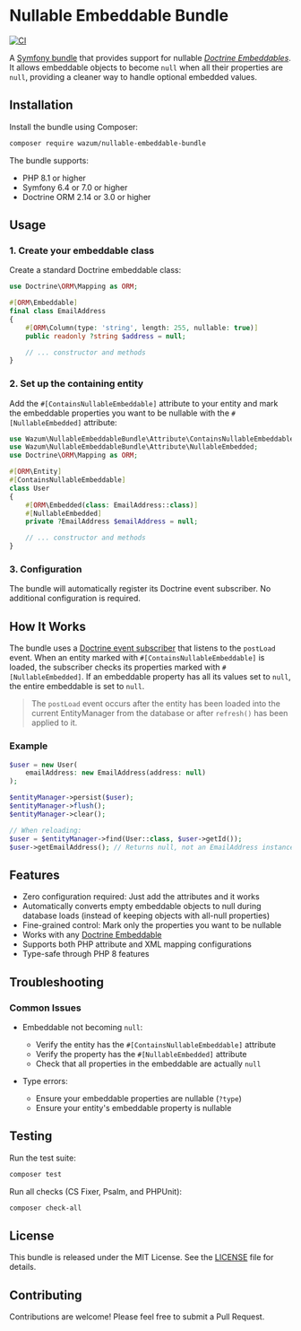 # Nullable Embeddable Bundle

[![CI](https://github.com/wazum/nullable-embeddable-bundle/actions/workflows/ci.yml/badge.svg)](https://github.com/wazum/nullable-embeddable-bundle/actions/workflows/ci.yml)

A [Symfony bundle](https://symfony.com/doc/current/bundles.html) that provides support for nullable [_Doctrine Embeddables_](https://www.doctrine-project.org/projects/doctrine-orm/en/3.3/tutorials/embeddables.html). It allows embeddable objects to become `null` when all their properties are `null`, providing a cleaner way to handle optional embedded values.

## Installation

Install the bundle using Composer:

```bash
composer require wazum/nullable-embeddable-bundle
```

The bundle supports:
- PHP 8.1 or higher
- Symfony 6.4 or 7.0 or higher
- Doctrine ORM 2.14 or 3.0 or higher

## Usage

### 1. Create your embeddable class

Create a standard Doctrine embeddable class:

```php
use Doctrine\ORM\Mapping as ORM;

#[ORM\Embeddable]
final class EmailAddress
{
    #[ORM\Column(type: 'string', length: 255, nullable: true)]
    public readonly ?string $address = null;

    // ... constructor and methods
}
```

### 2. Set up the containing entity

Add the `#[ContainsNullableEmbeddable]` attribute to your entity and mark the embeddable properties you want to be nullable with the `#[NullableEmbedded]` attribute:

```php
use Wazum\NullableEmbeddableBundle\Attribute\ContainsNullableEmbeddable;
use Wazum\NullableEmbeddableBundle\Attribute\NullableEmbedded;
use Doctrine\ORM\Mapping as ORM;

#[ORM\Entity]
#[ContainsNullableEmbeddable]
class User
{
    #[ORM\Embedded(class: EmailAddress::class)]
    #[NullableEmbedded]
    private ?EmailAddress $emailAddress = null;

    // ... constructor and methods
}
```

### 3. Configuration

The bundle will automatically register its Doctrine event subscriber. No additional configuration is required.

## How It Works

The bundle uses a [Doctrine event subscriber](https://www.doctrine-project.org/projects/doctrine-orm/en/3.3/reference/events.html#reference-events-post-load) that listens to the `postLoad` event. When an entity marked with `#[ContainsNullableEmbeddable]` is loaded, the subscriber checks its properties marked with `#[NullableEmbedded]`. If an embeddable property has all its values set to `null`, the entire embeddable is set to `null`.

> The `postLoad` event occurs after the entity has been loaded into the current EntityManager from the database or after `refresh()` has been applied to it.

### Example

```php
$user = new User(
    emailAddress: new EmailAddress(address: null)
);

$entityManager->persist($user);
$entityManager->flush();
$entityManager->clear();

// When reloading:
$user = $entityManager->find(User::class, $user->getId());
$user->getEmailAddress(); // Returns null, not an EmailAddress instance with null values
```

## Features

- Zero configuration required: Just add the attributes and it works
- Automatically converts empty embeddable objects to null during database loads (instead of keeping objects with all-null properties)
- Fine-grained control: Mark only the properties you want to be nullable
- Works with any [Doctrine Embeddable](https://www.doctrine-project.org/projects/doctrine-orm/en/3.3/tutorials/embeddables.html)
- Supports both PHP attribute and XML mapping configurations
- Type-safe through PHP 8 features

## Troubleshooting
### Common Issues

- Embeddable not becoming `null`:
  - Verify the entity has the `#[ContainsNullableEmbeddable]` attribute
  - Verify the property has the `#[NullableEmbedded]` attribute
  - Check that all properties in the embeddable are actually `null`

- Type errors:
  - Ensure your embeddable properties are nullable (`?type`)
  - Ensure your entity's embeddable property is nullable

## Testing

Run the test suite:

```bash
composer test
```

Run all checks (CS Fixer, Psalm, and PHPUnit):

```bash
composer check-all
```

## License

This bundle is released under the MIT License. See the [LICENSE](LICENSE) file for details.

## Contributing

Contributions are welcome! Please feel free to submit a Pull Request.
